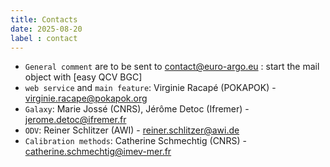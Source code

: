 ```yaml
---
title: Contacts
date: 2025-08-20
label : contact
---
```


* `General comment` are to be sent to contact@euro-argo.eu : start the mail object with [easy QCV BGC] 
* `web service` and `main feature`: Virginie Racapé (POKAPOK) - virginie.racape@pokapok.org
* `Galaxy`: Marie Jossé (CNRS), Jérôme Detoc (Ifremer) - jerome.detoc@ifremer.fr
* `ODV`: Reiner Schlitzer (AWI) - reiner.schlitzer@awi.de 
* `Calibration methods`: Catherine Schmechtig (CNRS) - catherine.schmechtig@imev-mer.fr 
